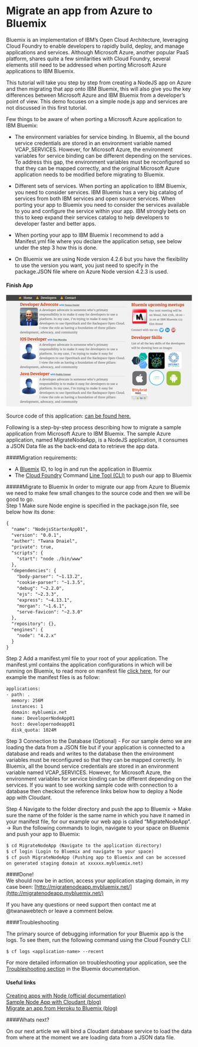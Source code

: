# Migrate an app from Azure to Bluemix  


Bluemix is an implementation of IBM’s Open Cloud Architecture, leveraging Cloud Foundry to enable developers to rapidly build, deploy, and manage applications and services. Although Microsoft Azure, another popular PaaS platform, shares quite a few similarities with Cloud Foundry, several elements still need to be addressed when porting Microsoft Azure applications to IBM Bluemix.  

This tutorial will take you step by step from creating a NodeJS app on Azure and then migrating that app onto IBM Bluemix, this will also give you the key differences between Microsoft Azure and IBM Bluemix from a developer’s point of view. This demo focuses on a simple node.js app and services are not discussed in this first tutorial.  

Few things to be aware of when porting a Microsoft Azure application to IBM Bluemix:  

* The environment variables for service binding. In Bluemix, all the bound service credentials are stored in an environment variable named VCAP_SERVICES. However, for Microsoft Azure, the environment variables for service binding can be different depending on the services. To address this gap, the environment variables must be reconfigured so that they can be mapped correctly, and the original Microsoft Azure application needs to be modified before migrating to Bluemix.  

* Different sets of services. When porting an application to IBM Bluemix, you need to consider services. IBM Bluemix has a very big catalog of services from both IBM services and open source services. When porting your app to Bluemix you need to consider the services available to you and configure the service within your app. IBM strongly bets on this to keep expand their services catalog to help developers to developer faster and better apps.
 

* When porting your app to IBM Bluemix I recommend to add a Manifest.yml file where you declare the application setup, see below under the step 3 how this is done. 
 

* On Bluemix we are using Node version 4.2.6 but you have the flexibility to use the version you want, you just need to specify in the package.JSON file where on Azure Node version 4.2.3 is used.  


#### Finish App
  ![](https://github.com/IBM-Bluemix/Migrate-Node-App/blob/master/public/images/gitImages/Screenshot-2016-01-27-13.40.18-1024x614.png)

Source code of this application: 
[can be found here.](https://github.com/IBM-Bluemix/Migrate-Node-App)  

Following is a step-by-step process describing how to migrate a sample application from Microsoft Azure to IBM Bluemix. The sample Azure application, named MigrateNodeApp, is a NodeJS application, it consumes a JSON Data file as the back-end data to retrieve the app data.  
  
  
####Migration requirements:
* A [Bluemix](https://console.ng.bluemix.net/registration/?cm_mmc=developerWorks-_-dWdevcenter-_-bluemix-_-lp&cm_mc_uid=09081209147114537995720&cm_mc_sid_50200000=1453980223)  ID, to log in and run the application in Bluemix
* The [Cloud Foundry](http://docs.cloudfoundry.org/devguide/installcf/?cm_mc_uid=09081209147114537995720&cm_mc_sid_50200000=1453980223) Command [Line Tool (CLI)](https://github.com/cloudfoundry/cli/releases?cm_mc_uid=09081209147114537995720&cm_mc_sid_50200000=1453980223) to push our app to Bluemix


#####Migrate to Bluemix
In order to migrate our app from Azure to Bluemix we need to make few small changes to the source code and then we will be good to go.  
Step 1
Make sure Node engine is specified in the package.json file, see below how its done:  
```
{
  "name": "NodejsStarterApp01",
  "version": "0.0.1",
  "auther": "Twana Dnaiel",
  "private": true,
  "scripts": {
    "start": "node ./bin/www"
  },
  "dependencies": {
    "body-parser": "~1.13.2",
    "cookie-parser": "~1.3.5",
    "debug": "~2.2.0",
    "ejs": "~2.3.3",
    "express": "~4.13.1",
    "morgan": "~1.6.1",
    "serve-favicon": "~2.3.0"
  },
  "repository": {},
  "engines": {
    "node": "4.2.x"
  }
}
```

Step 2
Add a manifest.yml file to your root of your application. The manifest.yml contains the application configurations in which will be running on Bluemix, to read more on manifest file [click here](https://docs.cloudfoundry.org/devguide/deploy-apps/manifest.html?cm_mc_uid=09081209147114537995720&cm_mc_sid_50200000=145398022 ), for our example the manifest files is as follow:
```  
applications:
- path: .
  memory: 256M
  instances: 1
  domain: mybluemix.net
  name: DeveloperNodeApp01
  host: developernodeapp01
  disk_quota: 1024M
```

Step 3
Connection to the Database (Optional) - For our sample demo we are loading the data from a JSON file but if your application is connected to a database and reads and writes to the database then the environment variables must be reconfigured so that they can be mapped correctly. In Bluemix, all the bound service credentials are stored in an environment variable named VCAP_SERVICES. However, for Microsoft Azure, the environment variables for service binding can be different depending on the services. If you want to see working sample code with connection to a database then checkout the reference links below how to deploy a Node app with Cloudant.

Step 4
Navigate to the folder directory and push the app to Bluemix
-> Make sure the name of the folder is the same name in which you have it named in your manifest file, for our example our web app is called “MigrateNodeApp“.  
-> Run the following commands to login, navigate to your space on Bluemix and push your app to Bluemix:  
```
$ cd MigrateNodeApp (Navigate to the application directory)
$ cf login (Login to Bluemix and navigate to your space)
$ cf push MigrateNodeApp (Pushing app to Bluemix and can be accessed on generated staging domain at xxxxxx.mybluemix.net)
```

####Done!  
We should now be in action, access your application staging domain, in my case been: 
[http://migratenodeapp.mybluemix.net/](http://migratenodeapp.mybluemix.net/)  

If you have any questions or need support then contact me at @twanawebtech or leave a comment below.


####Troubleshooting

The primary source of debugging information for your Bluemix app is the logs. To see them, run the following command using the Cloud Foundry CLI:

  ```
  $ cf logs <application-name> --recent
  ```
For more detailed information on troubleshooting your application, see the [Troubleshooting section](https://www.ng.bluemix.net/docs/troubleshoot/tr.html) in the Bluemix documentation.



#### Useful links
[Creating apps with Node (official documentation)](https://www.ng.bluemix.net/docs/?cm_mc_uid=09081209147114537995720&cm_mc_sid_50200000=1453980223#starters/nodejs/index.html#nodejs)  
[Sample Node App with Cloudant (blog)](https://cloudant.com/blog/building-apps-using-node-js-and-cloudant-on-ibm-bluemix/?cm_mc_uid=09081209147114537995720&cm_mc_sid_50200000=1453980223#.VqlNWVOLSis)  
[Migrate an app from Heroku to Bluemix (blog)](http://www.ibm.com/developerworks/cloud/library/cl-bluemix-heroku-migrate-app/)  


####Whats next?   

On our next article we will bind a Cloudant database service to load the data from where at the moment we are loading data from a JSON data file.  
